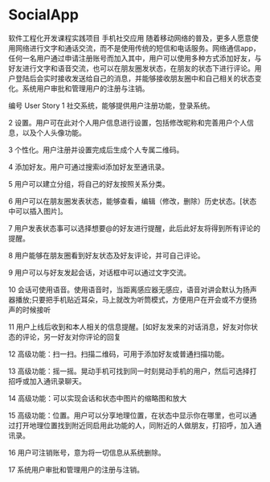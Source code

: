 # SocialApp
软件工程化开发课程实践项目
手机社交应用
   随着移动网络的普及，更多人愿意使用网络进行文字和通话交流，而不是使用传统的短信和电话服务。网络通信app，任何一名用户通过申请注册账号而加入其中，用户可以使用多种方式添加好友，与好友进行文字和语音交流，也可以在朋友圈发状态，在朋友的状态下进行评论。用户登陆后会实时接收发送给自己的消息，并能够接收朋友圈中和自己相关的状态变化。系统用户审批和管理用户的注册与注销。

编号	User Story
1	社交系统，能够提供用户注册功能，登录系统。

2	设置。用户可在此对个人用户信息进行设置，包括修改昵称和完善用户个人信息，以及个人头像功能。

3	个性化。用户注册并设置完成后生成个人专属二维码。

4	添加好友。用户可通过搜索id添加好友至通讯录。

5 	用户可以建立分组，将自己的好友按照关系分类。

6	用户可以在朋友圈发表状态，能够查看，编辑（修改，删除）历史状态。[状态中可以插入图片]。

7	用户发表状态事可以选择想要@的好友进行提醒，此后此好友将得到所有评论的提醒。

8	用户能够在朋友圈看到好友状态及好友评论，并可自己评论。

9	用户可以与好友发起会话，对话框中可以通过文字交流。

10	会话可使用语音。使用语音时，当距离感应器无感应，语音对讲会默认为扬声器播放;只要把手机贴近耳朵，马上就改为听筒模式，方便用户在开会或不方便扬声的时候接听

11	用户上线后收到和本人相关的信息提醒。[如好友发来的对话消息，好友对你状态的评论，另一好友对你评论的回复

12	高级功能：扫一扫。扫描二维码，可用于添加好友或普通扫描功能。

13	高级功能：摇一摇。晃动手机可找到同一时刻晃动手机的用户，然后可选择打招呼或加入通讯录聊天。

14	高级功能：可以实现会话和状态中图片的缩略图和放大

15	高级功能：位置。用户可以分享地理位置，在状态中显示你在哪里，也可以通过打开地理位置找到附近同启用此功能的人，同附近的人做朋友，打招呼，加入通讯录。

16	用户可注销账号，意为将一切信息从系统删除。

17	系统用户审批和管理用户的注册与注销。
